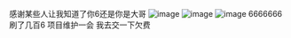感谢某些人让我知道了你6还是你是大哥
![image](https://user-images.githubusercontent.com/86733666/227037158-240c5181-7c8d-47ad-bafa-20682436e84a.png)
![image](https://user-images.githubusercontent.com/86733666/227037200-d2277d62-3723-47df-9325-c6cacfabc5fd.png)
![image](https://user-images.githubusercontent.com/86733666/227037215-9fc85fa2-bda8-4717-bd90-a1c447b7ccb3.png)
6666666
刷了几百6
项目维护一会 我去交一下欠费
